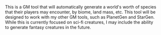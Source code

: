 This is a GM tool that will automatically generate a world's worth of species that their players may encounter, by biome, land mass, etc. This tool will be designed to work with my other GM tools, such as PlanetGen and StarGen. While this is currently focused on sci-fi creatures, I may include the ability to generate fantasy creatures in the future.
